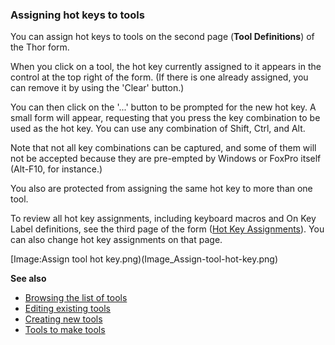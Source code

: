 ### Assigning hot keys to tools


You can assign hot keys to tools on the second page (**Tool Definitions**) of the Thor form.

When you click on a tool, the hot key currently assigned to it appears in the control at the top right of the form.  (If there is one already assigned, you can remove it by using the 'Clear' button.)

You can then click on the '...' button to be prompted for the new hot key.  A small form will appear, requesting that you press the key combination to be used as the hot key.  You can use any combination of Shift, Ctrl, and Alt.

Note that not all key combinations can be captured, and some of them will not be accepted because they are pre-empted by Windows or FoxPro itself (Alt-F10, for instance.)

You also are protected from assigning the same hot key to more than one tool.

To review all hot key assignments, including keyboard macros and On Key Label definitions, see the third page of the form ([Hot Key Assignments](Thor-Hot-Key-List)).  You can also change hot key assignments on that page.

[Image:Assign tool hot key.png)(Image_Assign-tool-hot-key.png)

**See also**
* [Browsing the list of tools](Thor-Browsing-Tools)
* [Editing existing tools](Editing-existing-tools)
* [Creating new tools](Thor-Creating-New-Tools)
* [Tools to make tools](Thor-Tools-Making-Tools)
